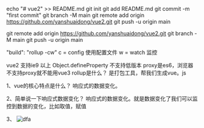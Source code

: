 echo "# vue2" >> README.md
git init
git add README.md
git commit -m "first commit"
git branch -M main
git remote add origin https://github.com/yanshuaidong/vue2.git
git push -u origin main

git remote add origin https://github.com/yanshuaidong/vue2.git
git branch -M main
git push -u origin main



"build": "rollup -cw"
c = config 使用配置文件 w = watch 监控

vue2 支持ie9 以上  Object.defineProperty 不支持低版本
proxy是es6，浏览器不支持proxy就不能用vue3
rollup是什么？
是打包工具，帮我们生成vue。js


1、vue的核心特点是什么？
响应式的数据变化。

2、简单说一下响应式数据变化？
响应式的数据变化。就是数据变化了我们可以监控到数据的变化，比如取值，赋值

3、
![dfa](../img/vueclassfunction.png)

